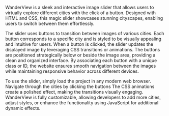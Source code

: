 WanderView is a sleek and interactive image slider that allows users to virtually explore different cities with the click of a button. Designed with HTML and CSS, this magic slider showcases stunning cityscapes, enabling users to switch between them effortlessly. 

The slider uses buttons to transition between images of various cities. Each button corresponds to a specific city and is styled to be visually appealing and intuitive for users. When a button is clicked, the slider updates the displayed image by leveraging CSS transitions or animations. The buttons are positioned strategically below or beside the image area, providing a clean and organized interface. By associating each button with a unique class or ID, the website ensures smooth navigation between the images while maintaining responsive behavior across different devices.

To use the slider, simply load the project in any modern web browser. Navigate through the cities by clicking the buttons  The CSS animations create a polished effect, making the transitions visually engaging. WanderView is fully customizable, allowing developers to add more cities, adjust styles, or enhance the functionality using JavaScript for additional dynamic effects. 

